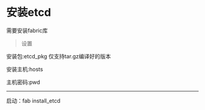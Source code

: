# 安装etcd

需要安装fabric库

> 设置

安装包:etcd_pkg  仅支持tar.gz编译好的版本

安装主机:hosts

主机密码:pwd

----
启动：fab install_etcd